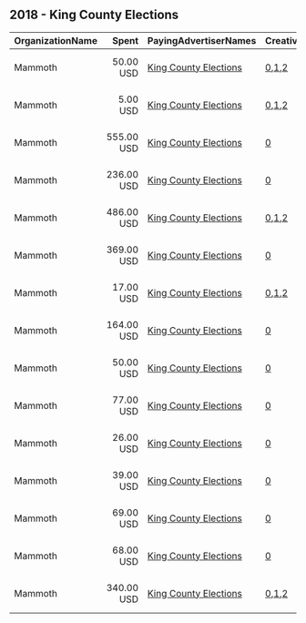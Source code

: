 ## 2018 - King County Elections 
|OrganizationName|Spent|PayingAdvertiserNames|CreativeUrls|Impressions|Genders|AgeBrackets|CountryCodes|BillingAddresses|CandidateBallotInformation|
|:---|---:|:---|:---|---:|:---|:---|:---|:---|:---|
|Mammoth|50.00 USD|[King County Elections](2018/King_County_Elections.md)|[0](https://www.snap.com/political-ads/asset/4e111c9c1f45d39a436c0917015af3733dc830f0b299e0017c7ae746f8054afa?mediaType=mp4),[1](https://www.snap.com/political-ads/asset/accf2510541c75802417096ebdacd0775a63f2f7753ce46873e47c6053db8ab1?mediaType=mp4),[2](https://www.snap.com/political-ads/asset/23b0797f9318e980ca75225b40c044426540932648f80455f5aa4d1d8290c022?mediaType=mp4)|31,307||18+|united states|"1525 11th Ave Suite 2-126,Seattle,98122,US"||
|Mammoth|5.00 USD|[King County Elections](2018/King_County_Elections.md)|[0](https://www.snap.com/political-ads/asset/d443849f548c1584bad11963f0a5661d32ff973eabb13d7ae5c35b62f513d843?mediaType=mp4),[1](https://www.snap.com/political-ads/asset/e6ce3bce1168a56c5f86110067f05031fe84a553b23333be3763ce12a5ce134d?mediaType=mp4),[2](https://www.snap.com/political-ads/asset/5bea4f3e602d508857d49ea7259fcf3b5b57b18f9cecc306c805815491bf2435?mediaType=mp4)|2,883||18+|united states|"1525 11th Ave Suite 2-126,Seattle,98122,US"||
|Mammoth|555.00 USD|[King County Elections](2018/King_County_Elections.md)|[0](https://www.snap.com/political-ads/asset/23b0797f9318e980ca75225b40c044426540932648f80455f5aa4d1d8290c022?mediaType=mp4)|195,245||18+|united states|"1525 11th Ave Suite 2-126,Seattle,98122,US"||
|Mammoth|236.00 USD|[King County Elections](2018/King_County_Elections.md)|[0](https://www.snap.com/political-ads/asset/8b7203998de96b433bbce93b968898a823018dbd91f0e3900b3282c8f78e5934?mediaType=mp4)|87,982||18+|united states|"1525 11th Ave Suite 2-126,Seattle,98122,US"||
|Mammoth|486.00 USD|[King County Elections](2018/King_County_Elections.md)|[0](https://www.snap.com/political-ads/asset/8b7203998de96b433bbce93b968898a823018dbd91f0e3900b3282c8f78e5934?mediaType=mp4),[1](https://www.snap.com/political-ads/asset/23b0797f9318e980ca75225b40c044426540932648f80455f5aa4d1d8290c022?mediaType=mp4),[2](https://www.snap.com/political-ads/asset/accf2510541c75802417096ebdacd0775a63f2f7753ce46873e47c6053db8ab1?mediaType=mp4)|289,305||18+|united states|"1525 11th Ave Suite 2-126,Seattle,98122,US"||
|Mammoth|369.00 USD|[King County Elections](2018/King_County_Elections.md)|[0](https://www.snap.com/political-ads/asset/23b0797f9318e980ca75225b40c044426540932648f80455f5aa4d1d8290c022?mediaType=mp4)|166,104||18+|united states|"1525 11th Ave Suite 2-126,Seattle,98122,US"||
|Mammoth|17.00 USD|[King County Elections](2018/King_County_Elections.md)|[0](https://www.snap.com/political-ads/asset/4e111c9c1f45d39a436c0917015af3733dc830f0b299e0017c7ae746f8054afa?mediaType=mp4),[1](https://www.snap.com/political-ads/asset/accf2510541c75802417096ebdacd0775a63f2f7753ce46873e47c6053db8ab1?mediaType=mp4),[2](https://www.snap.com/political-ads/asset/23b0797f9318e980ca75225b40c044426540932648f80455f5aa4d1d8290c022?mediaType=mp4)|10,358||18+|united states|"1525 11th Ave Suite 2-126,Seattle,98122,US"||
|Mammoth|164.00 USD|[King County Elections](2018/King_County_Elections.md)|[0](https://www.snap.com/political-ads/asset/e6ce3bce1168a56c5f86110067f05031fe84a553b23333be3763ce12a5ce134d?mediaType=mp4)|73,010||18+|united states|"1525 11th Ave Suite 2-126,Seattle,98122,US"||
|Mammoth|50.00 USD|[King County Elections](2018/King_County_Elections.md)|[0](https://www.snap.com/political-ads/asset/4e111c9c1f45d39a436c0917015af3733dc830f0b299e0017c7ae746f8054afa?mediaType=mp4)|22,945||18+|united states|"1525 11th Ave Suite 2-126,Seattle,98122,US"||
|Mammoth|77.00 USD|[King County Elections](2018/King_County_Elections.md)|[0](https://www.snap.com/political-ads/asset/4e111c9c1f45d39a436c0917015af3733dc830f0b299e0017c7ae746f8054afa?mediaType=mp4)|27,808||18+|united states|"1525 11th Ave Suite 2-126,Seattle,98122,US"||
|Mammoth|26.00 USD|[King County Elections](2018/King_County_Elections.md)|[0](https://www.snap.com/political-ads/asset/d443849f548c1584bad11963f0a5661d32ff973eabb13d7ae5c35b62f513d843?mediaType=mp4)|11,664||18+|united states|"1525 11th Ave Suite 2-126,Seattle,98122,US"||
|Mammoth|39.00 USD|[King County Elections](2018/King_County_Elections.md)|[0](https://www.snap.com/political-ads/asset/5bea4f3e602d508857d49ea7259fcf3b5b57b18f9cecc306c805815491bf2435?mediaType=mp4)|17,643||18+|united states|"1525 11th Ave Suite 2-126,Seattle,98122,US"||
|Mammoth|69.00 USD|[King County Elections](2018/King_County_Elections.md)|[0](https://www.snap.com/political-ads/asset/accf2510541c75802417096ebdacd0775a63f2f7753ce46873e47c6053db8ab1?mediaType=mp4)|30,858||18+|united states|"1525 11th Ave Suite 2-126,Seattle,98122,US"||
|Mammoth|68.00 USD|[King County Elections](2018/King_County_Elections.md)|[0](https://www.snap.com/political-ads/asset/8b7203998de96b433bbce93b968898a823018dbd91f0e3900b3282c8f78e5934?mediaType=mp4)|31,208||18+|united states|"1525 11th Ave Suite 2-126,Seattle,98122,US"||
|Mammoth|340.00 USD|[King County Elections](2018/King_County_Elections.md)|[0](https://www.snap.com/political-ads/asset/4e111c9c1f45d39a436c0917015af3733dc830f0b299e0017c7ae746f8054afa?mediaType=mp4),[1](https://www.snap.com/political-ads/asset/23b0797f9318e980ca75225b40c044426540932648f80455f5aa4d1d8290c022?mediaType=mp4),[2](https://www.snap.com/political-ads/asset/8b7203998de96b433bbce93b968898a823018dbd91f0e3900b3282c8f78e5934?mediaType=mp4)|198,456||18+|united states|"1525 11th Ave Suite 2-126,Seattle,98122,US"||
